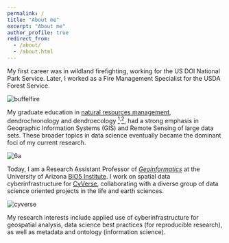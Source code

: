 ```yaml
---
permalink: /
title: "About me"
excerpt: "About me"
author_profile: true
redirect_from: 
  - /about/
  - /about.html
---
```

My first career was in wildland firefighting, working for the US DOI National Park Service. Later, I worked as a Fire Management Specialist for the USDA Forest Service.

![buffelfire](https://tyson-swetnam.github.io/images/164651_10201197015194368_1194694895_n%20(1).jpg)
      

My graduate education in [natural resources management](https://snre.arizona.edu/), dendrochronology and dendroecology [<sup>1</sup>](https://ltrr.arizona.edu/)<sup>,</sup>[<sup>2</sup>](http://rmtrr.org/), had a strong emphasis in Geographic Information Systems (GIS) and Remote Sensing of large data sets. These broader topics in data science eventually became the dominant foci of my current research.

![6a](https://tyson-swetnam.github.io/images/20161121_172132%20(1).jpg)

Today, I am a Research Assistant Professor of [*Geoinformatics*](https://en.wikipedia.org/wiki/Geoinformatics) at the University of Arizona [BIO5 Institute](http://www.bio5.org/). I work on spatial data cyberinfrastructure for [CyVerse](http://www.cyverse.org), collaborating with a diverse group of data science oriented projects in the life and earth sciences.

![cyverse](https://tyson-swetnam.github.io/images/cyverse_cmyk.png)

My research interests include applied use of cyberinfrastructure for geospatial analysis, data science best practices (for reproducible research), as well as metadata and ontology (information science).

